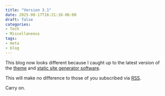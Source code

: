 ```yaml
---
title: "Version 3.1"
date: 2025-08-17T16:21:18-06:00
draft: false
categories:
- Tech
- Miscellaneous
tags:
- meta
- blog
---
```

This blog now looks different because I caught up to the latest version of the [theme](https://github.com/xianmin/hugo-theme-jane) and [static site generator software](https://gohugo.io/).

This will make no difference to those of you subscribed via [RSS](/index.xml).

Carry on.